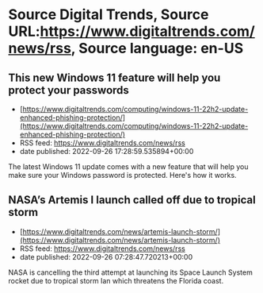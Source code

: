 # Source Digital Trends, Source URL:https://www.digitaltrends.com/news/rss, Source language: en-US

## This new Windows 11 feature will help you protect your passwords
 - [https://www.digitaltrends.com/computing/windows-11-22h2-update-enhanced-phishing-protection/](https://www.digitaltrends.com/computing/windows-11-22h2-update-enhanced-phishing-protection/)
 - RSS feed: https://www.digitaltrends.com/news/rss
 - date published: 2022-09-26 17:28:59.535894+00:00

The latest Windows 11 update comes with a new feature that will help you make sure your Windows password is protected. Here's how it works.

## NASA’s Artemis I launch called off due to tropical storm
 - [https://www.digitaltrends.com/news/artemis-launch-storm/](https://www.digitaltrends.com/news/artemis-launch-storm/)
 - RSS feed: https://www.digitaltrends.com/news/rss
 - date published: 2022-09-26 07:28:47.720213+00:00

NASA is cancelling the third attempt at launching its Space Launch System rocket due to tropical storm Ian which threatens the Florida coast.

